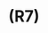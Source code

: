 ---
layout: page
title: (R7)
nav_order: 7
parent: Requirements
grand_parent: Software Development and Maintenance
permalink: /phases/operations/software_development_and_maintenance/requirements/r7/
---